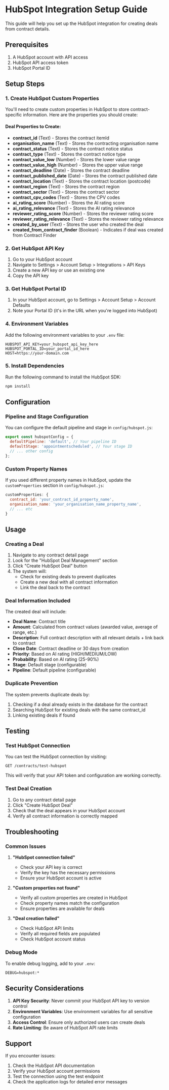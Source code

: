 # HubSpot Integration Setup Guide

This guide will help you set up the HubSpot integration for creating deals from contract details.

## Prerequisites

1. A HubSpot account with API access
2. HubSpot API access token
3. HubSpot Portal ID

## Setup Steps

### 1. Create HubSpot Custom Properties

You'll need to create custom properties in HubSpot to store contract-specific information. Here are the properties you should create:

#### Deal Properties to Create:

- **contract_id** (Text) - Stores the contract itemId
- **organisation_name** (Text) - Stores the contracting organisation name
- **contract_status** (Text) - Stores the contract notice status
- **contract_type** (Text) - Stores the contract notice type
- **contract_value_low** (Number) - Stores the lower value range
- **contract_value_high** (Number) - Stores the upper value range
- **contract_deadline** (Date) - Stores the contract deadline
- **contract_published_date** (Date) - Stores the contract published date
- **contract_location** (Text) - Stores the contract location (postcode)
- **contract_region** (Text) - Stores the contract region
- **contract_sector** (Text) - Stores the contract sector
- **contract_cpv_codes** (Text) - Stores the CPV codes
- **ai_rating_score** (Number) - Stores the AI rating score
- **ai_rating_relevance** (Text) - Stores the AI rating relevance
- **reviewer_rating_score** (Number) - Stores the reviewer rating score
- **reviewer_rating_relevance** (Text) - Stores the reviewer rating relevance
- **created_by_user** (Text) - Stores the user who created the deal
- **created_from_contract_finder** (Boolean) - Indicates if deal was created from Contract Finder

### 2. Get HubSpot API Key

1. Go to your HubSpot account
2. Navigate to Settings > Account Setup > Integrations > API Keys
3. Create a new API key or use an existing one
4. Copy the API key

### 3. Get HubSpot Portal ID

1. In your HubSpot account, go to Settings > Account Setup > Account Defaults
2. Note your Portal ID (it's in the URL when you're logged into HubSpot)

### 4. Environment Variables

Add the following environment variables to your `.env` file:

```env
HUBSPOT_API_KEY=your_hubspot_api_key_here
HUBSPOT_PORTAL_ID=your_portal_id_here
HOST=https://your-domain.com
```

### 5. Install Dependencies

Run the following command to install the HubSpot SDK:

```bash
npm install
```

## Configuration

### Pipeline and Stage Configuration

You can configure the default pipeline and stage in `config/hubspot.js`:

```javascript
export const hubspotConfig = {
  defaultPipeline: 'default', // Your pipeline ID
  defaultStage: 'appointmentscheduled', // Your stage ID
  // ... other config
};
```

### Custom Property Names

If you used different property names in HubSpot, update the `customProperties` section in `config/hubspot.js`:

```javascript
customProperties: {
  contract_id: 'your_contract_id_property_name',
  organisation_name: 'your_organisation_name_property_name',
  // ... etc
}
```

## Usage

### Creating a Deal

1. Navigate to any contract detail page
2. Look for the "HubSpot Deal Management" section
3. Click "Create HubSpot Deal" button
4. The system will:
   - Check for existing deals to prevent duplicates
   - Create a new deal with all contract information
   - Link the deal back to the contract

### Deal Information Included

The created deal will include:

- **Deal Name**: Contract title
- **Amount**: Calculated from contract values (awarded value, average of range, etc.)
- **Description**: Full contract description with all relevant details + link back to contract
- **Close Date**: Contract deadline or 30 days from creation
- **Priority**: Based on AI rating (HIGH/MEDIUM/LOW)
- **Probability**: Based on AI rating (25-90%)
- **Stage**: Default stage (configurable)
- **Pipeline**: Default pipeline (configurable)

### Duplicate Prevention

The system prevents duplicate deals by:

1. Checking if a deal already exists in the database for the contract
2. Searching HubSpot for existing deals with the same contract_id
3. Linking existing deals if found

## Testing

### Test HubSpot Connection

You can test the HubSpot connection by visiting:

```
GET /contracts/test-hubspot
```

This will verify that your API token and configuration are working correctly.

### Test Deal Creation

1. Go to any contract detail page
2. Click "Create HubSpot Deal"
3. Check that the deal appears in your HubSpot account
4. Verify all contract information is correctly mapped

## Troubleshooting

### Common Issues

1. **"HubSpot connection failed"**
   - Check your API key is correct
   - Verify the key has the necessary permissions
   - Ensure your HubSpot account is active

2. **"Custom properties not found"**
   - Verify all custom properties are created in HubSpot
   - Check property names match the configuration
   - Ensure properties are available for deals

3. **"Deal creation failed"**
   - Check HubSpot API limits
   - Verify all required fields are populated
   - Check HubSpot account status

### Debug Mode

To enable debug logging, add to your `.env`:

```env
DEBUG=hubspot:*
```

## Security Considerations

1. **API Key Security**: Never commit your HubSpot API key to version control
2. **Environment Variables**: Use environment variables for all sensitive configuration
3. **Access Control**: Ensure only authorized users can create deals
4. **Rate Limiting**: Be aware of HubSpot API rate limits

## Support

If you encounter issues:

1. Check the HubSpot API documentation
2. Verify your HubSpot account permissions
3. Test the connection using the test endpoint
4. Check the application logs for detailed error messages 